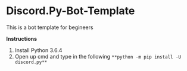 # Discord.Py-Bot-Template
This is a bot template for begineers

**Instructions**

1. Install Python 3.6.4
2. Open up cmd and type in the following `**python -m pip install -U discord.py**`


